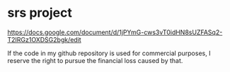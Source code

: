 # srs project

https://docs.google.com/document/d/1jPYmG-cws3vT0idHN8sUZFASq2-T2IRGz1OXDSG2bgk/edit

If the code in my github repository is used for commercial purposes, I reserve the right to pursue the financial loss caused by that.
